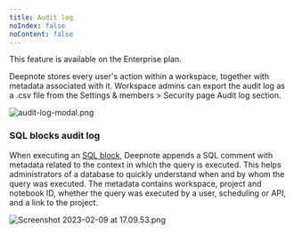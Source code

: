 ```yaml
---
title: Audit log
noIndex: false
noContent: false
---
```


<Callout status="info">

This feature is available on the Enterprise plan.

</Callout>

Deepnote stores every user's action within a workspace, together with metadata associated with it. Workspace admins can export the audit log as a .csv file from the Settings & members > Security page Audit log section.

![audit-log-modal.png](https://media.graphassets.com/uKh6URs2TfKXNFcirDDa)

### SQL blocks audit log

When executing an [SQL block](/docs/sql-cells), Deepnote appends a SQL comment with metadata related to the context in which the query is executed. This helps administrators of a database to quickly understand when and by whom the query was executed. The metadata contains workspace, project and notebook ID, whether the query was executed by a user, scheduling or API, and a link to the project.

![Screenshot 2023-02-09 at 17.09.53.png](https://media.graphassets.com/dXu5IKt4SLC5ZF7p6lSB)
